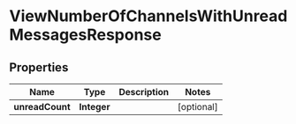 

# ViewNumberOfChannelsWithUnreadMessagesResponse


## Properties

| Name | Type | Description | Notes |
|------------ | ------------- | ------------- | -------------|
|**unreadCount** | **Integer** |  |  [optional] |



